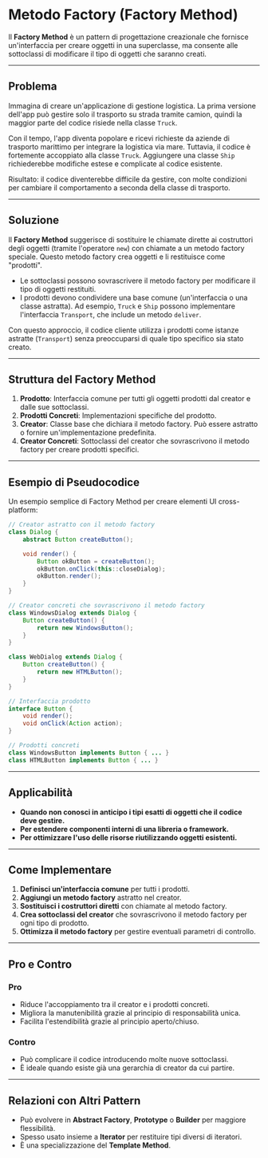 
# Metodo Factory (Factory Method)

Il **Factory Method** è un pattern di progettazione creazionale che fornisce un'interfaccia per creare oggetti in una superclasse, ma consente alle sottoclassi di modificare il tipo di oggetti che saranno creati.

---

## Problema

Immagina di creare un'applicazione di gestione logistica. La prima versione dell'app può gestire solo il trasporto su strada tramite camion, quindi la maggior parte del codice risiede nella classe `Truck`.

Con il tempo, l'app diventa popolare e ricevi richieste da aziende di trasporto marittimo per integrare la logistica via mare. Tuttavia, il codice è fortemente accoppiato alla classe `Truck`. Aggiungere una classe `Ship` richiederebbe modifiche estese e complicate al codice esistente.

Risultato: il codice diventerebbe difficile da gestire, con molte condizioni per cambiare il comportamento a seconda della classe di trasporto.

---

## Soluzione

Il **Factory Method** suggerisce di sostituire le chiamate dirette ai costruttori degli oggetti (tramite l'operatore `new`) con chiamate a un metodo factory speciale. Questo metodo factory crea oggetti e li restituisce come "prodotti".

- Le sottoclassi possono sovrascrivere il metodo factory per modificare il tipo di oggetti restituiti.
- I prodotti devono condividere una base comune (un'interfaccia o una classe astratta). Ad esempio, `Truck` e `Ship` possono implementare l'interfaccia `Transport`, che include un metodo `deliver`.

Con questo approccio, il codice cliente utilizza i prodotti come istanze astratte (`Transport`) senza preoccuparsi di quale tipo specifico sia stato creato.

---

## Struttura del Factory Method

1. **Prodotto**: Interfaccia comune per tutti gli oggetti prodotti dal creator e dalle sue sottoclassi.
2. **Prodotti Concreti**: Implementazioni specifiche del prodotto.
3. **Creator**: Classe base che dichiara il metodo factory. Può essere astratto o fornire un'implementazione predefinita.
4. **Creator Concreti**: Sottoclassi del creator che sovrascrivono il metodo factory per creare prodotti specifici.

---

## Esempio di Pseudocodice

Un esempio semplice di Factory Method per creare elementi UI cross-platform:

```java
// Creator astratto con il metodo factory
class Dialog {
    abstract Button createButton();

    void render() {
        Button okButton = createButton();
        okButton.onClick(this::closeDialog);
        okButton.render();
    }
}

// Creator concreti che sovrascrivono il metodo factory
class WindowsDialog extends Dialog {
    Button createButton() {
        return new WindowsButton();
    }
}

class WebDialog extends Dialog {
    Button createButton() {
        return new HTMLButton();
    }
}

// Interfaccia prodotto
interface Button {
    void render();
    void onClick(Action action);
}

// Prodotti concreti
class WindowsButton implements Button { ... }
class HTMLButton implements Button { ... }
```

---

## Applicabilità

- **Quando non conosci in anticipo i tipi esatti di oggetti che il codice deve gestire.**
- **Per estendere componenti interni di una libreria o framework.**
- **Per ottimizzare l'uso delle risorse riutilizzando oggetti esistenti.**

---

## Come Implementare

1. **Definisci un'interfaccia comune** per tutti i prodotti.
2. **Aggiungi un metodo factory** astratto nel creator.
3. **Sostituisci i costruttori diretti** con chiamate al metodo factory.
4. **Crea sottoclassi del creator** che sovrascrivono il metodo factory per ogni tipo di prodotto.
5. **Ottimizza il metodo factory** per gestire eventuali parametri di controllo.

---

## Pro e Contro

### Pro
- Riduce l'accoppiamento tra il creator e i prodotti concreti.
- Migliora la manutenibilità grazie al principio di responsabilità unica.
- Facilita l'estendibilità grazie al principio aperto/chiuso.

### Contro
- Può complicare il codice introducendo molte nuove sottoclassi.
- È ideale quando esiste già una gerarchia di creator da cui partire.

---

## Relazioni con Altri Pattern

- Può evolvere in **Abstract Factory**, **Prototype** o **Builder** per maggiore flessibilità.
- Spesso usato insieme a **Iterator** per restituire tipi diversi di iteratori.
- È una specializzazione del **Template Method**.
